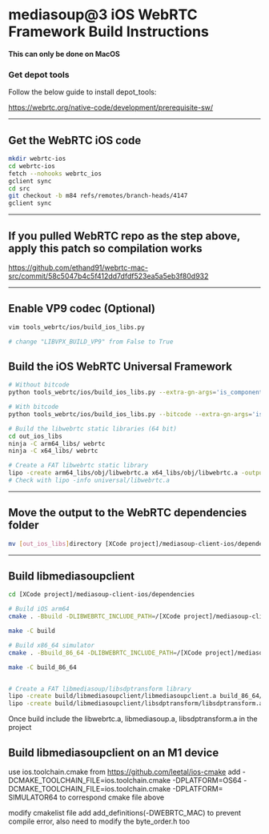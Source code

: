 # mediasoup@3 iOS WebRTC Framework Build Instructions

**This can only be done on MacOS**

### Get depot tools

Follow the below guide to install depot_tools: 

 https://webrtc.org/native-code/development/prerequisite-sw/ 

---

## Get the WebRTC iOS code

```bash
mkdir webrtc-ios
cd webrtc-ios
fetch --nohooks webrtc_ios
gclient sync
cd src
git checkout -b m84 refs/remotes/branch-heads/4147
gclient sync
```

---
## If you pulled WebRTC repo as the step above, apply this patch so compilation works
https://github.com/ethand91/webrtc-mac-src/commit/58c5047b4c5f412dd7dfdf523ea5a5eb3f80d932

---

## Enable VP9 codec (Optional)

```bash
vim tools_webrtc/ios/build_ios_libs.py

# change "LIBVPX_BUILD_VP9" from False to True
```



## Build the iOS WebRTC Universal Framework

```bash
# Without bitcode
python tools_webrtc/ios/build_ios_libs.py --extra-gn-args='is_component_build=false rtc_include_tests=false rtc_enable_protobuf=false use_rtti=true use_custom_libcxx=false'

# With bitcode
python tools_webrtc/ios/build_ios_libs.py --bitcode --extra-gn-args='is_component_build=false rtc_include_tests=false rtc_enable_protobuf=false use_rtti=true use_custom_libcxx=false'

# Build the libwebrtc static libraries (64 bit)
cd out_ios_libs
ninja -C arm64_libs/ webrtc
ninja -C x64_libs/ webrtc

# Create a FAT libwebrtc static library
lipo -create arm64_libs/obj/libwebrtc.a x64_libs/obj/libwebrtc.a -output universal/libwebrtc.a
# Check with lipo -info universal/libwebrtc.a
```

---

## Move the output to the WebRTC dependencies folder

```bash
mv [out_ios_libs]directory [XCode project]/mediasoup-client-ios/dependencies/webrtc/src/
```

---

## Build libmediasoupclient

```bash
cd [XCode project]/mediasoup-client-ios/dependencies

# Build iOS arm64
cmake . -Bbuild -DLIBWEBRTC_INCLUDE_PATH=/[XCode project]/mediasoup-client-ios/dependencies/webrtc/src -DLIBWEBRTC_BINARY_PATH=/[XCode project]/mediasoup-client-ios/webrtc/src/out_ios_libs/universal -DMEDIASOUP_LOG_TRACE=ON -DMEDIASOUP_LOG_DEV=ON -DCMAKE_CXX_FLAGS="-fvisibility=hidden" -DLIBSDPTRANSFORM_BUILD_TESTS=OFF -DIOS_SDK=iphone -DIOS_ARCHS="arm64"

make -C build

# Build x86_64 simulator
cmake . -Bbuild_86_64 -DLIBWEBRTC_INCLUDE_PATH=/[XCode project]/mediasoup-client-ios/dependencies/webrtc/src -DLIBWEBRTC_BINARY_PATH=/[XCode project]/mediasoup-client-ios/webrtc/src/out_ios_libs/universal -DMEDIASOUP_LOG_TRACE=ON -DMEDIASOUP_LOG_DEV=ON -DCMAKE_CXX_FLAGS="-fvisibility=hidden" -DLIBSDPTRANSFORM_BUILD_TESTS=OFF -DIOS_SDK=iphonesimulator -DIOS_ARCHS="x86_64"

make -C build_86_64


# Create a FAT libmediasoup/libsdptransform library
lipo -create build/libmediasoupclient/libmediasoupclient.a build_86_64/libmediasoupclient/libmediasoupclient.a -output libmediasoupclient/lib/libmediasoupclient.a
lipo -create build/libmediasoupclient/libsdptransform/libsdptransform.a build_86_64/libmediasoupclient/libsdptransform/libsdptransform.a -output libmediasoupclient/lib/libsdptransform.a
```

Once build include the libwebrtc.a, libmediasoup.a, libsdptransform.a in the project


## Build libmediasoupclient on an M1 device
use ios.toolchain.cmake from https://github.com/leetal/ios-cmake 
add -DCMAKE_TOOLCHAIN_FILE=ios.toolchain.cmake -DPLATFORM=OS64
-DCMAKE_TOOLCHAIN_FILE=ios.toolchain.cmake -DPLATFORM= SIMULATOR64
to correspond cmake file above

modify cmakelist file
add add_definitions(-DWEBRTC_MAC) to prevent compile error, also need to modify the byte_order.h too
